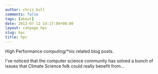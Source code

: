 ```yaml
---
author: chris_bull
comments: false
tags: [about]
date: 2013-07-11 14:17:09+00:00
layout: catpage_hpc
slug: hpc
title: hpc
---
```


High Performance computing/*nix related blog posts.

I've noticed that the computer science community has solved a bunch of issues that Climate Science folk could really benefit from...


